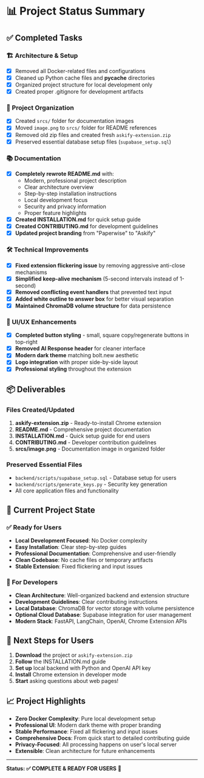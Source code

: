 # 📊 Project Status Summary

## ✅ Completed Tasks

### 🏗️ Architecture & Setup
- [x] Removed all Docker-related files and configurations
- [x] Cleaned up Python cache files and __pycache__ directories
- [x] Organized project structure for local development only
- [x] Created proper .gitignore for development artifacts

### 📁 Project Organization
- [x] Created `srcs/` folder for documentation images
- [x] Moved `image.png` to `srcs/` folder for README references
- [x] Removed old zip files and created fresh `askify-extension.zip`
- [x] Preserved essential database setup files (`supabase_setup.sql`)

### 📚 Documentation
- [x] **Completely rewrote README.md** with:
  - Modern, professional project description
  - Clear architecture overview
  - Step-by-step installation instructions
  - Local development focus
  - Security and privacy information
  - Proper feature highlights
- [x] **Created INSTALLATION.md** for quick setup guide
- [x] **Created CONTRIBUTING.md** for development guidelines
- [x] **Updated project branding** from "Paperwise" to "Askify"

### 🛠️ Technical Improvements
- [x] **Fixed extension flickering issue** by removing aggressive anti-close mechanisms
- [x] **Simplified keep-alive mechanism** (5-second intervals instead of 1-second)
- [x] **Removed conflicting event handlers** that prevented text input
- [x] **Added white outline to answer box** for better visual separation
- [x] **Maintained ChromaDB volume structure** for data persistence

### 🎨 UI/UX Enhancements
- [x] **Completed button styling** - small, square copy/regenerate buttons in top-right
- [x] **Removed AI Response header** for cleaner interface
- [x] **Modern dark theme** matching bolt.new aesthetic
- [x] **Logo integration** with proper side-by-side layout
- [x] **Professional styling** throughout the extension

## 📦 Deliverables

### Files Created/Updated
1. **askify-extension.zip** - Ready-to-install Chrome extension
2. **README.md** - Comprehensive project documentation
3. **INSTALLATION.md** - Quick setup guide for end users
4. **CONTRIBUTING.md** - Developer contribution guidelines
5. **srcs/image.png** - Documentation image in organized folder

### Preserved Essential Files
- `backend/scripts/supabase_setup.sql` - Database setup for users
- `backend/scripts/generate_keys.py` - Security key generation
- All core application files and functionality

## 🎯 Current Project State

### ✅ Ready for Users
- **Local Development Focused**: No Docker complexity
- **Easy Installation**: Clear step-by-step guides
- **Professional Documentation**: Comprehensive and user-friendly
- **Clean Codebase**: No cache files or temporary artifacts
- **Stable Extension**: Fixed flickering and input issues

### 🔧 For Developers
- **Clean Architecture**: Well-organized backend and extension structure
- **Development Guidelines**: Clear contributing instructions
- **Local Database**: ChromaDB for vector storage with volume persistence
- **Optional Cloud Database**: Supabase integration for user management
- **Modern Stack**: FastAPI, LangChain, OpenAI, Chrome Extension APIs

## 🚀 Next Steps for Users

1. **Download** the project or `askify-extension.zip`
2. **Follow** the INSTALLATION.md guide
3. **Set up** local backend with Python and OpenAI API key
4. **Install** Chrome extension in developer mode
5. **Start** asking questions about web pages!

## 📈 Project Highlights

- **Zero Docker Complexity**: Pure local development setup
- **Professional UI**: Modern dark theme with proper branding
- **Stable Performance**: Fixed all flickering and input issues
- **Comprehensive Docs**: From quick start to detailed contributing guide
- **Privacy-Focused**: All processing happens on user's local server
- **Extensible**: Clean architecture for future enhancements

---

**Status: ✅ COMPLETE & READY FOR USERS** 🎉
